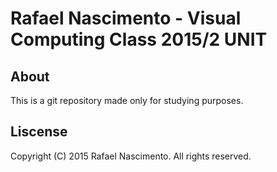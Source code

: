 # **Rafael Nascimento - Visual Computing Class 2015/2 UNIT**

## About 
This is a git repository made only for studying purposes. 

## Liscense
Copyright (C) 2015 Rafael Nascimento. All rights reserved.
